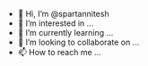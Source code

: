 - 👋 Hi, I’m @spartannitesh
- 👀 I’m interested in ...
- 🌱 I’m currently learning ...
- 💞️ I’m looking to collaborate on ...
- 📫 How to reach me ...

<!---
spartannitesh/spartannitesh is a ✨ special ✨ repository because its `README.md` (this file) appears on your GitHub profile.
You can click the Preview link to take a look at your changes.
--->
